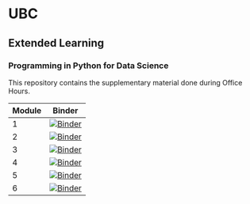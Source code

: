# UBC
## Extended Learning
### Programming in Python for Data Science

This repository contains the supplementary material done during Office Hours.

| Module | Binder |
| ------ | ------ |
| 1      | [![Binder](https://mybinder.org/badge_logo.svg)](https://mybinder.org/v2/gh/sedv8808/UBC_EL_PPDS/main?labpath=Module1class.ipynb) |
| 2      | [![Binder](https://mybinder.org/badge_logo.svg)](https://mybinder.org/v2/gh/sedv8808/UBC_EL_PPDS/main?labpath=Module2class.ipynb) |
| 3      | [![Binder](https://mybinder.org/badge_logo.svg)](https://mybinder.org/v2/gh/sedv8808/UBC_EL_PPDS/main?labpath=Module3class.ipynb) |
| 4      | [![Binder](https://mybinder.org/badge_logo.svg)](https://mybinder.org/v2/gh/sedv8808/UBC_EL_PPDS/main?labpath=Module4class.ipynb) |
| 5      | [![Binder](https://mybinder.org/badge_logo.svg)](https://mybinder.org/v2/gh/sedv8808/UBC_EL_PPDS/main?labpath=Module5class.ipynb) |
| 6      | [![Binder](https://mybinder.org/badge_logo.svg)](https://mybinder.org/v2/gh/sedv8808/UBC_EL_PPDS/main?labpath=Module6class.ipynb) |


```python

```
